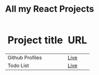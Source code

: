 <h1>All my React Projects</h1>
<table>
<thead>
<tr>
  <td><h1>Project title</h1></td>
  <td><h1>URL</h1></td>
</tr>
</thead>
<tbody>
<tr>
<td>Github Profiles</td>
<td><a href="https://github-profiles-retriver.netlify.app/" target="_blank">Live</a></td>
</tr>
<tr>
<td>Todo List</td>
<td><a href="https://my-first-todo-list-with-react.netlify.app/" target="_blank">Live</a></td>
</tr>
</tbody>
</table>
